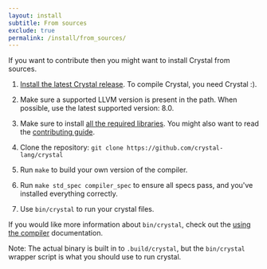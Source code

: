 ```yaml
---
layout: install
subtitle: From sources
exclude: true
permalink: /install/from_sources/
---
```


If you want to contribute then you might want to install Crystal from sources.

1. [Install the latest Crystal release](/install). To compile Crystal, you need Crystal :).

2. Make sure a supported LLVM version is present in the path. When possible, use the latest supported version: 8.0.

3. Make sure to install [all the required libraries](https://github.com/crystal-lang/crystal/wiki/All-required-libraries). You might also want to read the [contributing guide](https://github.com/crystal-lang/crystal/blob/master/CONTRIBUTING.md).

4. Clone the repository: `git clone https://github.com/crystal-lang/crystal`

5. Run `make` to build your own version of the compiler.

6. Run `make std_spec compiler_spec` to ensure all specs pass, and you've installed everything correctly.

7. Use `bin/crystal` to run your crystal files.

If you would like more information about `bin/crystal`, check out the [using the compiler](https://crystal-lang.org/reference/using_the_compiler/) documentation.

Note: The actual binary is built in to `.build/crystal`, but the `bin/crystal` wrapper script is what you should use to run crystal.

